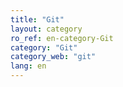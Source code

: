 ```yaml
---
title: "Git"
layout: category
ro_ref: en-category-Git
category: "Git"
category_web: "git"
lang: en
---
```

